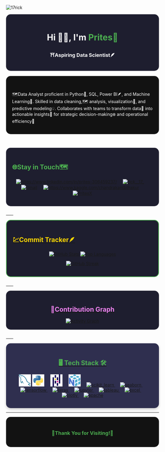 <p>
    <img src="https://komarev.com/ghpvc/?username=17rick&label=Profile%20Views&color=0e75b6&style=flat" alt="17rick" />
</p>
<div align="center" style="background-color: #1e1e2f; padding: 20px; border-radius: 15px;">
  <h1 style="color: #ffffff;">Hi 🙋‍♂️, I'm <span style="color: #4caf50;">Prites🍁</span></h1>
  <h3 style="color: #ffffff;">⛩️Aspiring Data Scientist🪶</h3>
</div>
&nbsp;
<div style="padding: 20px; background-color: #121212; border-radius: 15px;">
  <h2 style="color: #4caf50;"></h2>
  <p style="color: #ffffff;">
    🗺️Data Analyst proficient in Python🐍, SQL, Power BI🪶, and Machine Learning🤖. Skilled in data cleaning,🗺 analysis, visualization🌿, and predictive modeling💡. Collaborates with teams to transform data🪻 into actionable insights🍂 for strategic decision-making❄️ and operational efficiency🥀
  </p>
</div>

&nbsp;
<div style="padding: 20px; background-color: #1e1e2f; border-radius: 15px;">
    <h2 style="color: #4caf50;">🌐Stay in Touch🗺️</h2>
  <p align="center">
  <a href="https://www.linkedin.com/in/prites-306459237/" target="blank"><img align="center" src="https://raw.githubusercontent.com/rahuldkjain/github-profile-readme-generator/master/src/images/icons/Social/linked-in-alt.svg" alt="https://www.linkedin.com/in/prites-306459237/" height="30" width="40" /></a>&nbsp;&nbsp;&nbsp;&nbsp;
<a href="https://www.instagram.com/rick__17_/" target="blank"><img align="center" src="https://raw.githubusercontent.com/rahuldkjain/github-profile-readme-generator/master/src/images/icons/Social/instagram.svg" alt="rick__17_" height="30" width="40" /></a>&nbsp;&nbsp;&nbsp;&nbsp;
      <a href="prtesbera17@gmail.com" target="blank">
   <img align="center" src="https://static.vecteezy.com/system/resources/previews/020/964/377/non_2x/gmail-mail-icon-for-web-design-free-png.png" alt="Gmail" height="30" width="40" /></a>&nbsp;&nbsp;&nbsp;&nbsp;
<a href="https://www.kaggle.com/pritesbera" target="blank"><img align="center" src="https://raw.githubusercontent.com/rahuldkjain/github-profile-readme-generator/master/src/images/icons/Social/kaggle.svg" alt="https://www.kaggle.com/chandrakantbthakur" height="30" width="40" /></a>&nbsp;&nbsp;&nbsp;&nbsp;
<a href="https://x.com/PritesX" target="blank">
  <img align="center" src="https://img.freepik.com/premium-vector/new-twitter-logo-x-2023-twitter-x-logo-official-vector-download_691560-10797.jpg?semt=ais_hybrid" alt="PritesX" height="30" width="40" /</a>
</p>
</div>

&nbsp;&nbsp;&nbsp;&nbsp;&nbsp;&nbsp;
<!-- GitHub Stats Section -->
<div style="padding: 20px; background-color: #1e1e2f; border-radius: 15px; border: 2px solid #4caf50;">
  <h2 style="color: #FFD700;">💹Commit Tracker🪶</h2>
  <p align="center">
    <img src="https://github-readme-stats.vercel.app/api?username=17rick&show_icons=true&theme=transparent&hide_border=true" alt="GitHub Stats" />
    <img src="https://github-readme-stats.vercel.app/api/top-langs/?username=17rick&layout=compact&theme=transparent&hide_border=true" alt="Top Languages" />
  </p>
  <p align="center">
    <img src="https://github-readme-streak-stats.herokuapp.com/?user=17rick&theme=transparent&hide_border=true" alt="GitHub Streak" />
  </p>
</div>


&nbsp;&nbsp;&nbsp;&nbsp;&nbsp;&nbsp;
<!-- Activity Graph Section --> 
<div align="center" style="padding: 20px; background-color: #1e1e2f; border-radius: 15px;">
  <h2 style="color: violet;">🚀Contribution Graph</h2>
  <img src="https://github-readme-activity-graph.vercel.app/graph?username=17rick&theme=react-dark&hide_border=true" alt="Activity Graph" />
</div>

&nbsp;&nbsp;&nbsp;&nbsp;&nbsp;&nbsp;
<div style="padding: 20px; background-color: #2f2f4f; border-radius: 15px; box-shadow: 0 4px 8px rgba(0, 0, 0, 0.2);">
  <h2 style="color: #4caf50; text-align: center;">🖥️ Tech Stack 🛠️</h2>
  <p align="center">
    <a href="https://www.mysql.com/" target="blank" rel="noreferrer"> 
      <img src="https://raw.githubusercontent.com/devicons/devicon/master/icons/mysql/mysql-original.svg" alt="mysql" width="40" height="40"/> 
    </a>
    <a href="https://www.python.org" target="blank" rel="noreferrer"> 
      <img src="https://raw.githubusercontent.com/devicons/devicon/master/icons/python/python-original.svg" alt="python" width="40" height="40"/> 
    </a>&nbsp;&nbsp;&nbsp;
    <a href="https://pandas.pydata.org/" target="blank" rel="noreferrer"> 
      <img src="https://raw.githubusercontent.com/devicons/devicon/2ae2a900d2f041da66e950e4d48052658d850630/icons/pandas/pandas-original.svg" alt="pandas" width="40" height="40"/> 
    </a>&nbsp;&nbsp;&nbsp;
    <a href="https://numpy.org/" target="blank" rel="noreferrer"> 
      <img src="https://raw.githubusercontent.com/devicons/devicon/master/icons/numpy/numpy-original.svg" alt="numpy" width="40" height="40"/> 
    </a>&nbsp;&nbsp;&nbsp;
    <a href="https://scikit-learn.org/" target="blank" rel="noreferrer"> 
      <img src="https://upload.wikimedia.org/wikipedia/commons/0/05/Scikit_learn_logo_small.svg" alt="scikit_learn" width="40" height="40"/> 
    </a>&nbsp;&nbsp;&nbsp;
    <a href="https://seaborn.pydata.org/" target="blank" rel="noreferrer"> 
      <img src="https://seaborn.pydata.org/_images/logo-mark-lightbg.svg" alt="seaborn" width="40" height="40"/> 
    </a>&nbsp;&nbsp;&nbsp;
    <a href="https://www.tensorflow.org" target="blank" rel="noreferrer"> 
      <img src="https://www.vectorlogo.zone/logos/tensorflow/tensorflow-icon.svg" alt="tensorflow" width="40" height="40"/> 
    </a>&nbsp;&nbsp;&nbsp;
    <a href="https://keras.io/" target="blank" rel="noreferrer"> 
      <img src="https://keras.io/img/logo.png" alt="keras" width="40" height="40"/> 
    </a>&nbsp;&nbsp;&nbsp;
    <a href="https://jupyter.org/" target="blank" rel="noreferrer"> 
      <img src="https://jupyter.org/assets/homepage/main-logo.svg" alt="jupyter" width="40" height="40"/> 
    </a>&nbsp;&nbsp;&nbsp;
    <a href="https://www.tableau.com/" target="_blank" rel="noreferrer"> 
      <img src="https://encrypted-tbn0.gstatic.com/images?q=tbn:ANd9GcRIdD07Wmb_onuF5t2hwRKrBH7HYc7fCE0A0A&s" alt="tableau" width="40" height="40"/> 
    </a>&nbsp;&nbsp;&nbsp;
    <a href="https://www.microsoft.com/en-us/microsoft-365/excel" target="_blank" rel="noreferrer"> 
      <img src="https://encrypted-tbn0.gstatic.com/images?q=tbn:ANd9GcSD4lkgTaFtjkK6L66jnBQtI4tL57CmU_vhzA&s" alt="excel" width="40" height="40"/> 
    </a>&nbsp;&nbsp;&nbsp;
    <a href="https://plotly.com/" target="_blank" rel="noreferrer"> 
      <img src="https://encrypted-tbn0.gstatic.com/images?q=tbn:ANd9GcR6UTPV9TTPThzYSFv8Ps9o4hdlr84SRn_f5g&s" alt="plotly" width="40" height="40"/> 
    </a>&nbsp;&nbsp;&nbsp;
    <a href="https://www.apache.org/" target="_blank" rel="noreferrer"> 
      <img src="https://www.vectorlogo.zone/logos/apache/apache-icon.svg" alt="apache" width="40" height="40"/> 
    </a>
  </p>
</div>

----
<div align="center" style="padding: 20px; background-color: #121212; border-radius: 15px;">
  <h3 style="color: #4caf50;">🥀Thank You for Visiting!🍁</h3>
</div>


